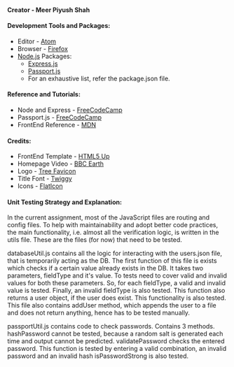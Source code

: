 #### Creator - Meer Piyush Shah

#### Development Tools and Packages:
* Editor - [Atom](https://atom.io/)
* Browser - [Firefox](https://www.mozilla.org/en-US/firefox/new/)
* [Node.js](https://nodejs.org/en/) Packages:
  * [Express.js](https://expressjs.com/)
  * [Passport.js](https://www.passportjs.org/)
  * For an exhaustive list, refer the package.json file.

#### Reference and Tutorials:
* Node and Express - [FreeCodeCamp](https://www.youtube.com/watch?v=Oe421EPjeBE)
* Passport.js - [FreeCodeCamp](https://www.youtube.com/watch?v=F-sFp_AvHc8)
* FrontEnd Reference - [MDN](https://developer.mozilla.org/en-US/docs/Learn)

#### Credits:
* FrontEnd Template - [HTML5 Up](https://html5up.net/story)
* Homepage Video - [BBC Earth](https://www.bbcearth.com/shows/serengeti-ii)
* Logo - [Tree Favicon](https://www.favicon.cc/?action=icon&file_id=795443)
* Title Font - [Twiggy](https://www.dafont.com/twiggy.font)
* Icons - [FlatIcon](https://www.flaticon.com/authors/kiranshastry)

#### Unit Testing Strategy and Explanation:

In the current assignment, most of the JavaScript files are routing and config files.
To help with maintainability and adopt better code practices, the main functionality, i.e. almost all the verification logic, is written in the utils file.
These are the files (for now) that need to be tested.

databaseUtil.js contains all the logic for interacting with the users.json file, that is temporarily acting as the DB.
The first function of this file is exists which checks if a certain value already exists in the DB.
It takes two parameters, fieldType and it's value.
To tests need to cover valid and invalid values for both these parameters.
So, for each fieldType, a valid and invalid value is tested.
Finally, an invalid fieldType is also tested.
This function also returns a user object, if the user does exist. This functionality is also tested.
This file also contains addUser method, which appends the user to a file and does not return anything, hence has to be tested manually.

passportUtil.js contains code to check passwords.
Contains 3 methods.
hashPassword cannot be tested, because a random salt is generated each time and output cannot be predicted.
validatePassword checks the entered password.
This function is tested by entering a valid combination, an invalid password and an invalid hash
isPasswordStrong is also tested.

